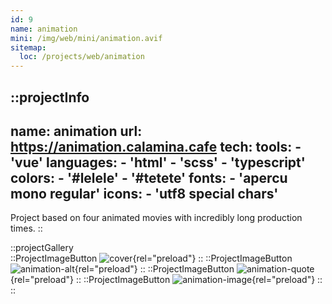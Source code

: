 ```yaml
---
id: 9
name: animation
mini: /img/web/mini/animation.avif
sitemap:
  loc: /projects/web/animation
---
```


::projectInfo
---
name: animation
url: https://animation.calamina.cafe
tech: 
    tools:
      - 'vue'
    languages:
      - 'html'
      - 'scss'
      - 'typescript'
    colors:
      - '#lelele'
      - '#tetete'
    fonts:
      - 'apercu mono regular'
    icons:
      - 'utf8 special chars'
---
Project based on four animated movies with incredibly long production times.
::

::projectGallery  
  ::ProjectImageButton
    ![cover](/img/web/animation.avif){rel="preload"}
  ::
  ::ProjectImageButton
    ![animation-alt](/img/web/animation/animation-alt.avif){rel="preload"}
  ::
  ::ProjectImageButton
    ![animation-quote](/img/web/animation/animation-quote.avif){rel="preload"}
  :: 
  ::ProjectImageButton
    ![animation-image](/img/web/animation/animation-image.avif){rel="preload"}
  :: 
::

<!-- ::projectFeatures
:: -->